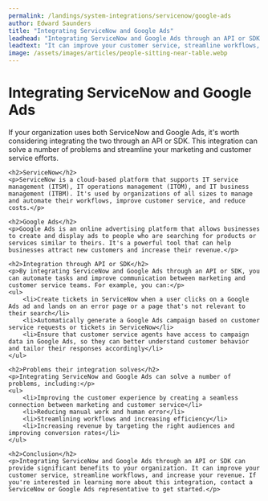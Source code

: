 ```yaml
---
permalink: /landings/system-integrations/servicenow/google-ads
author: Edward Saunders
title: "Integrating ServiceNow and Google Ads"
leadhead: "Integrating ServiceNow and Google Ads through an API or SDK can provide significant benefits to your organization"
leadtext: "It can improve your customer service, streamline workflows, and increase your revenue. If you're interested in learning more about this integration, contact a ServiceNow or Google Ads representative to get started."
image: /assets/images/articles/people-sitting-near-table.webp
---
```

<div class="arttext">	<h1>Integrating ServiceNow and Google Ads</h1>
	<p>If your organization uses both ServiceNow and Google Ads, it's worth considering integrating the two through an API or SDK. This integration can solve a number of problems and streamline your marketing and customer service efforts.</p>

	<h2>ServiceNow</h2>
	<p>ServiceNow is a cloud-based platform that supports IT service management (ITSM), IT operations management (ITOM), and IT business management (ITBM). It's used by organizations of all sizes to manage and automate their workflows, improve customer service, and reduce costs.</p>

	<h2>Google Ads</h2>
	<p>Google Ads is an online advertising platform that allows businesses to create and display ads to people who are searching for products or services similar to theirs. It's a powerful tool that can help businesses attract new customers and increase their revenue.</p>

	<h2>Integration through API or SDK</h2>
	<p>By integrating ServiceNow and Google Ads through an API or SDK, you can automate tasks and improve communication between marketing and customer service teams. For example, you can:</p>
	<ul>
		<li>Create tickets in ServiceNow when a user clicks on a Google Ads ad and lands on an error page or a page that's not relevant to their search</li>
		<li>Automatically generate a Google Ads campaign based on customer service requests or tickets in ServiceNow</li>
		<li>Ensure that customer service agents have access to campaign data in Google Ads, so they can better understand customer behavior and tailor their responses accordingly</li>
	</ul>

	<h2>Problems their integration solves</h2>
	<p>Integrating ServiceNow and Google Ads can solve a number of problems, including:</p>
	<ul>
		<li>Improving the customer experience by creating a seamless connection between marketing and customer service</li>
		<li>Reducing manual work and human error</li>
		<li>Streamlining workflows and increasing efficiency</li>
		<li>Increasing revenue by targeting the right audiences and improving conversion rates</li>
	</ul>

	<h2>Conclusion</h2>
	<p>Integrating ServiceNow and Google Ads through an API or SDK can provide significant benefits to your organization. It can improve your customer service, streamline workflows, and increase your revenue. If you're interested in learning more about this integration, contact a ServiceNow or Google Ads representative to get started.</p>
</div>